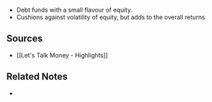 - Debt funds with a small flavour of equity.
- Cushions against volatility of equity, but adds to the overall returns

## Sources
- [[Let's Talk Money - Highlights]]

## Related Notes
- 